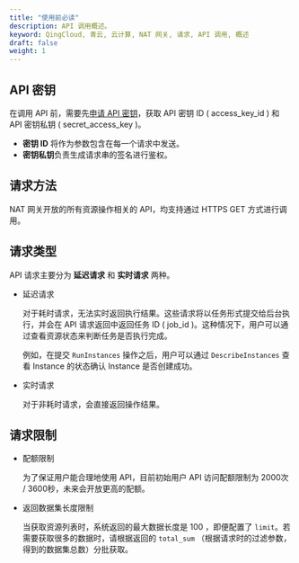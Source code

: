 ```yaml
---
title: "使用前必读"
description: API 调用概述。 
keyword: QingCloud, 青云, 云计算, NAT 网关, 请求, API 调用, 概述
draft: false
weight: 1
---
```


## API 密钥

在调用 API 前，需要先[申请 API 密钥](https://console.qingcloud.com/access_keys/)，获取 API 密钥 ID ( access_key_id ) 和 API 密钥私钥 ( secret_access_key )。

- **密钥 ID** 将作为参数包含在每一个请求中发送。
- **密钥私钥**负责生成请求串的签名进行鉴权。

## 请求方法

NAT 网关开放的所有资源操作相关的 API，均支持通过 HTTPS GET 方式进行调用。

## 请求类型

API 请求主要分为 **延迟请求** 和 **实时请求** 两种。

- 延迟请求
  
  对于耗时请求，无法实时返回执行结果。这些请求将以任务形式提交给后台执行，并会在 API 请求返回中返回任务 ID ( job_id )。这种情况下，用户可以通过查看资源状态来判断任务是否执行完成。
  
  例如，在提交 `RunInstances` 操作之后，用户可以通过 `DescribeInstances` 查看 Instance 的状态确认 Instance 是否创建成功。

- 实时请求
  
  对于非耗时请求，会直接返回操作结果。

## 请求限制

- 配额限制
  
  为了保证用户能合理地使用 API，目前初始用户 API 访问配额限制为 2000次 / 3600秒，未来会开放更高的配额。

- 返回数据集长度限制
  
  当获取资源列表时，系统返回的最大数据长度是 100 ，即便配置了 `limit`。若需要获取很多的数据时，请根据返回的 `total_sum` （根据请求时的过滤参数，得到的数据集总数）分批获取。
